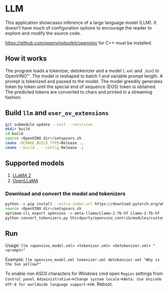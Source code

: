 # LLM

This application showcases inference of a large language model (LLM). It doesn't have much of configuration options to encourage the reader to explore and modify the source code.

https://github.com/openvinotoolkit/openvino for C++ must be installed.

## How it works

The program loads a tokenizer, detokenizer and a model (`.xml` and `.bin`) to OpenVINO™. The model is reshaped to batch 1 and variable prompt length. A prompt is tokenized and passed to the model. The model greedily generates token by token until the special end of sequence (EOS) token is obtained. The predicted tokens are converted to chars and printed in a streaming fashion.

## Build `llm` and `user_ov_extensions`

```sh
git submodule update --init --recursive
mkdir build
cd build
source <OpenVINO dir>/setupvars.sh
cmake -DCMAKE_BUILD_TYPE=Release ..
cmake --build . --config Release -j
```

## Supported models

1. [LLaMA 2](https://huggingface.co/meta-llama/Llama-2-13b-hf)
2. [OpenLLaMA](https://huggingface.co/openlm-research/open_llama_3b_v2)

### Download and convert the model and tokenizers

```sh
python -m pip install --extra-index-url https://download.pytorch.org/whl/cpu thirdparty/openvino_contrib/modules/custom_operations/user_ie_extensions/tokenizer/python/[transformers] onnx git+https://github.com/huggingface/optimum-intel.git
source <OpenVINO dir>/setupvars.sh
optimum-cli export openvino -m meta-llama/Llama-2-7b-hf Llama-2-7b-hf
python convert_tokenizers.py thirdparty/openvino_contrib/modules/custom_operations/user_ie_extensions/libuser_ov_extensions.so Llama-2-7b-hf/
```

## Run

Usage: `llm <openvino_model.xml> <tokenizer.xml> <detokenizer.xml> "<prompt>"`

Example: `llm openvino_model.xml tokenizer.xml detokenizer.xml "Why is the Sun yellow?"`

To enable non ASCII characters for Windows cmd open `Region` settings from `Control panel`. `Adiministrative`->`Change system locale`->`Beta: Use Unicode UTF-8 for worldwide language support`->`OK`. Reboot.
